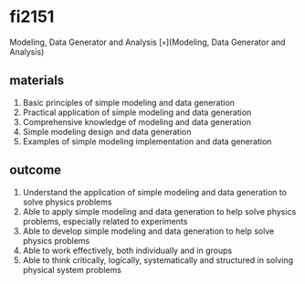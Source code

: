 # fi2151
Modeling, Data Generator and Analysis [`×`](Modeling, Data Generator and Analysis)


## materials
1. Basic principles of simple modeling and data generation
2. Practical application of simple modeling and data generation
3. Comprehensive knowledge of modeling and data generation
4. Simple modeling design and data generation
5. Examples of simple modeling implementation and data generation


## outcome
1. Understand the application of simple modeling and data generation to solve physics problems
2. Able to apply simple modeling and data generation to help solve physics problems, especially related to experiments
3. Able to develop simple modeling and data generation to help solve physics problems
4. Able to work effectively, both individually and in groups
5. Able to think critically, logically, systematically and structured in solving physical system problems
